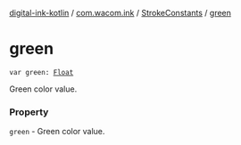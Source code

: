 [digital-ink-kotlin](../../index.md) / [com.wacom.ink](../index.md) / [StrokeConstants](index.md) / [green](./green.md)

# green

`var green: `[`Float`](https://kotlinlang.org/api/latest/jvm/stdlib/kotlin/-float/index.html)

Green color value.

### Property

`green` - Green color value.